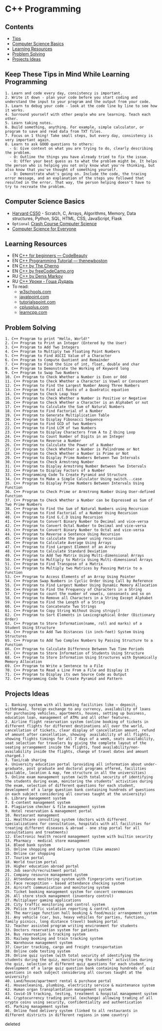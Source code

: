 # C++ Programming


## Contents
- [Tips](#keep-these-tips-in-mind-while-learning-programming)
- [Computer Science Basics](#computer-science-basics)
- [Learning Resources](#learning-resources)
- [Problem Solving](#problem-solving)
- [Projects Ideas](#projects-ideas)


## Keep These Tips in Mind While Learning Programming
```
1. Learn and code every day, consistency is important.
2. Write it down - plan your code before you start coding and understand the input to your program and the output from your code.
3. Learn to debug your code - look at the code line by line to see how it works.
4. Surround yourself with other people who are learning. Teach each other.
5. Learn taking notes.
6. Build something, anything. For example, simple calculator, or program to save and read data from TXT files.
7. Focus on 1 thing! Take small steps, but every day, consistency is very important again.
8. Learn to ask GOOD questions to others:
  - G: Give context on what you are trying to do, clearly describing the problem.
  - O: Outline the things you have already tried to fix the issue.
  - O: Offer your best guess as to what the problem might be. It helps the person who is helping you not only know what you're thinking, but also know that you've thought of something yourself.
  - D: Demonstrate what's going on. Include the code, the tracing error message, and an explanation of the steps you followed that resulted in the error. That way, the person helping doesn't have to try to recreate the problem.
```


## Computer Science Basics
- [Harvard CS50](https://youtube.com/playlist?list=PLhQjrBD2T383f9scHRNYJkior2VvYjpSL) - Scratch, C, Arrays, Algorithms, Memory, Data structures, Python, SQL, HTML, CSS, JavaScript, Flask
- `Optional` [Crash Course Computer Science](https://www.youtube.com/playlist?list=PL8dPuuaLjXtNlUrzyH5r6jN9ulIgZBpdo)
- [Computer Science for Everyone](https://www.youtube.com/playlist?list=PLrC-HcVNfULbGKkhJSgfqvqmaFAZvfHes) 

## Learning Resources
- EN [C++ for beginners — CodeBeauty](https://www.youtube.com/playlist?list=PL43pGnjiVwgQHLPnuH9ch-LhZdwckM8Tq)
- EN [C++ Programming Tutorial — thenewboston](https://www.youtube.com/playlist?list=PLAE85DE8440AA6B83)
- EN [C++ by The Cherno](https://www.youtube.com/watch?v=18c3MTX0PK0&list=PLlrATfBNZ98dudnM48yfGUldqGD0S4FFb)
- EN [C++ by freeCodeCamp.org](https://www.youtube.com/watch?v=vLnPwxZdW4Y)
- RU [C++ by Denis Markov](https://www.youtube.com/playlist?list=PLbmlzoDQrXVFC13GjpPrJxl6mzTiX65gs)
- RU [C++ Уроки - Гоша Дударь](https://www.youtube.com/watch?v=qSHP98i9mDU&list=PL0lO_mIqDDFXNfqIL9PHQM7Wg_kOtDZsW)
- To read:
  - [w3schools.com](https://www.w3schools.com/cpp/default.asp)
  - [javatpoint.com](https://www.javatpoint.com/cpp-tutorial)
  - [tutorialspoint.com](https://www.tutorialspoint.com/cplusplus/index.htm)
  - [cplusplus.com](https://cplusplus.com/doc/tutorial/)
  - [learncpp.com](https://www.learncpp.com/)
## Problem Solving
```
1. C++ Program to print "Hello, World!"
2. C++ Program to Print an Integer (Entered by the User)
3. C++ Program to Add Two Integers
4. C++ Program to Multiply two Floating Point Numbers
5. C++ Program to Find ASCII Value of a Character
6. C++ Program to Compute Quotient and Remainder
7. C++ Program to Find the Size of int, float, double and char
8. C++ Program to Demonstrate the Working of Keyword long
9. C++ Program to Swap Two Numbers
10. C++ Program to Check Whether a Number is Even or Odd
11. C++ Program to Check Whether a Character is Vowel or Consonant
12. C++ Program to Find the Largest Number Among Three Numbers
13. C++ Program to Find all Roots of a Quadratic equation
14. C++ Program to Check Leap Year
15. C++ Program to Check Whether a Number is Positive or Negative
16. C++ Program to Check Whether a Character is an Alphabet or not
17. C++ Program to Calculate the Sum of Natural Numbers
18. C++ Program to Find Factorial of a Number
19. C++ Program to Generate Multiplication Table
20. C++ Program to Display Fibonacci Sequence
21. C++ Program to Find GCD of two Numbers
22. C++ Program to Find LCM of two Numbers
23. C++ Program to Display Characters from A to Z Using Loop
24. C++ Program to Count Number of Digits in an Integer
25. C++ Program to Reverse a Number
26. C++ Program to Calculate the Power of a Number
27. C++ Program to Check Whether a Number is Palindrome or Not
28. C++ Program to Check Whether a Number is Prime or Not
29. C++ Program to Display Prime Numbers Between Two Intervals
30. C++ Program to Check Armstrong Number
31. C++ Program to Display Armstrong Number Between Two Intervals
32. C++ Program to Display Factors of a Number
33. C++ Programming Code To Create Pyramid and Structure
34. C++ Program to Make a Simple Calculator Using switch...case
35. C++ Program to Display Prime Numbers Between Intervals Using Function
36. C++ Program to Check Prime or Armstrong Number Using User-defined Function
37. C++ Program to Check Whether a Number can be Expressed as Sum of Two Prime Numbers
38. C++ Program to Find the Sum of Natural Numbers using Recursion
39. C++ Program to Find Factorial of a Number Using Recursion
40. C++ Program to Find G.C.D Using Recursion
41. C++ Program to Convert Binary Number to Decimal and vice-versa
42. C++ Program to Convert Octal Number to Decimal and vice-versa
43. C++ Program to Convert Binary Number to Octal and vice-versa
44. C++ Program to Reverse a Sentence Using Recursion
45. C++ Program to calculate the power using recursion
46. C++ Program to Calculate Average Using Arrays
47. C++ Program to Find Largest Element of an Array
48. C++ Program to Calculate Standard Deviation
49. C++ Program to Add Two Matrix Using Multi-dimensional Arrays
50. C++ Program to Multiply to Matrix Using Multi-dimensional Arrays
51. C++ Program to Find Transpose of a Matrix
52. C++ Program to Multiply two Matrices by Passing Matrix to a Function
53. C++ Program to Access Elements of an Array Using Pointer
54. C++ Program Swap Numbers in Cyclic Order Using Call by Reference
55. C++ Program to Find Largest Number Using Dynamic Memory Allocation
56. C++ Program to Find the Frequency of Characters in a String
57. C++ Program to count the number of vowels, consonants and so on
58. C++ Program to Remove all Characters in a String Except Alphabet
59. C++ Program to Find the Length of a String
60. C++ Program to Concatenate Two Strings
61. C++ Program to Copy String Without Using strcpy()
62. C++ Program to Sort Elements in Lexicographical Order (Dictionary Order)
63. C++ Program to Store Information(name, roll and marks) of a Student Using Structure
64. C++ Program to Add Two Distances (in inch-feet) System Using Structures
65. C++ Program to Add Two Complex Numbers by Passing Structure to a Function
66. C++ Program to Calculate Difference Between Two Time Periods
67. C++ Program to Store Information of Students Using Structure
68. C++ Program to Store Information Using Structures with Dynamically Memory Allocation
69. C++ Program to Write a Sentence to a File
70. C++ Program to Read a Line From a File and Display it
71. C++ Program to Display its own Source Code as Output
72. C++ Programming Code To Create Pyramid and Pattern
```

## Projects Ideas
```
1. Banking system with all banking facilities like – deposit, withdrawal, foreign exchange to any currency, availability of loans for purchasing vehicles, apartments, houses, setting up business, education loan, management of ATMs and all other features.
2. Airline flight reservation system (online booking of tickets in different flights for different destinations all over the world, cancellation of tickets, clear display of cancellation amount, refund of amount after cancellation, showing  availability of all flights, showing flights timings for all 7 days of a week, seats availability, seat selection for travelers by giving the complete layout of the seating arrangement inside the flights, food availability/non-availability inside the flights, change of travel dates and amount charged.)
3. Taxi/cab sharing
4. University education portal (providing all information about under-graduate, post graduate and doctoral programs offered, facilities available, location & map, fee structure in all the universities)
5. Online exam management system (with total security of identifying the students during exam, monitoring the students’ activities during the exam, selection of different questions for each student, development of a large question bank containing hundreds of questions in each subject considering all courses taught at the university)
6. Library management system
7. E-content management system 
8. Plagiarism checker & file management system
9. Hotel reservation & management portal
10. Restaurant management
11. Healthcare consulting system (doctors with different specializations for consultation, hospitals with all facilities for treating different diseases & abroad - one stop portal for all consultations and treatments)
12. Electronic health record management system with builtin security 
13. Pharmacy - medical store management 
14. Blood bank system
15. Online shopping and delivery system (like amazon)
16. Online car shopping 
17. Tourism portal
18. World tourism portal
19. Higher education abroad portal
20. Job search/recruitment portal
21. Company resource management system
22. Attendance monitoring system with fingerprints verification
23. Face recognition - based attendance checking system
24. Aircraft communication and monitoring system
25. Ticket booking management system for concert ceremonies
26. All store stock management (inventory control)
27. Multiplayer gaming applications
28. City traffic monitoring and control system
29. Police traffic violation reporting & control system
30. The marriage function hall booking & food/music arrangement system
31. Any vehicle (car, bus, heavy vehicles for parties, functions, family picnics, long distance travel) booking portal
32. Teacher assisted program writing environment for students
33. Doctors reservation system for patients
34. Bus reservation & tracking system
35. Railway booking and train tracking system
36. Warehouse management system
37. Courier tracking, cargo and freight transportation
38. Online code testing system
39. Online quiz system (with total security of identifying the students during the quiz, monitoring the students’ activities during the quiz, selection of different quiz questions for each student, development of a large quiz question bank containing hundreds of quiz questions in each subject considering all courses taught at the university)
40. Land/house/apartment rental & purchase portal
41. Housecleaning, plumbing, electricity service & maintenance system
42. Human organ transplantation management system
43. Covid-19 tracking, testing, treatment & hospital management system
44. Cryptocurrency trading portal (exchange) allowing trading of all crypto coins using security, confidentiality and authentication
45. Parking management system
46. Online food delivery system (linked to all restaurants in different districts in different regions in some country)
```
deleted
